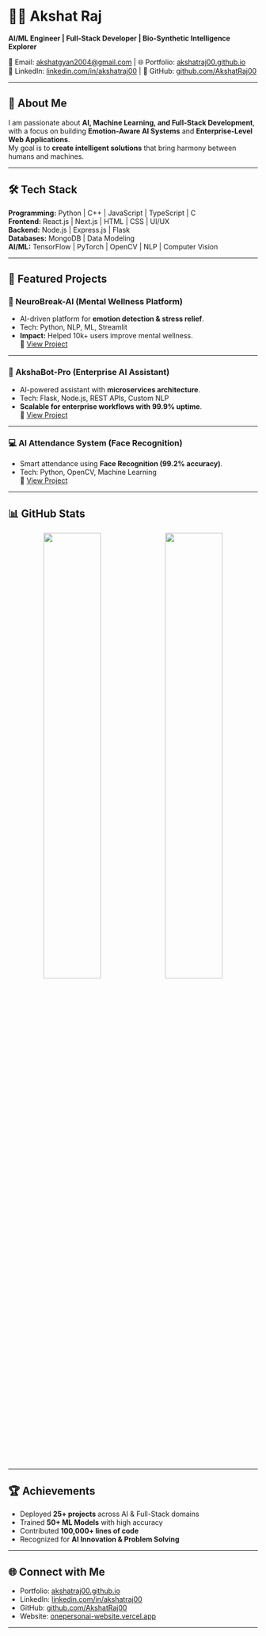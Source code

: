 # 👨‍💻 Akshat Raj  

**AI/ML Engineer | Full-Stack Developer | Bio-Synthetic Intelligence Explorer**  

📧 Email: akshatgyan2004@gmail.com | 🌐 Portfolio: [akshatraj00.github.io](https://akshatraj00.github.io/AkshatRaj-portfolio/)  
💼 LinkedIn: [linkedin.com/in/akshatraj00](https://linkedin.com/in/akshatraj00) | 🤖 GitHub: [github.com/AkshatRaj00](https://github.com/AkshatRaj00)  

---

## 🚀 About Me  
I am passionate about **AI, Machine Learning, and Full-Stack Development**, with a focus on building **Emotion-Aware AI Systems** and **Enterprise-Level Web Applications**.  
My goal is to **create intelligent solutions** that bring harmony between humans and machines.  

---

## 🛠️ Tech Stack  

**Programming:** Python | C++ | JavaScript | TypeScript | C  
**Frontend:** React.js | Next.js | HTML | CSS | UI/UX  
**Backend:** Node.js | Express.js | Flask  
**Databases:** MongoDB | Data Modeling  
**AI/ML:** TensorFlow | PyTorch | OpenCV | NLP | Computer Vision  

---

## 📂 Featured Projects  

### 🧠 NeuroBreak-AI (Mental Wellness Platform)  
- AI-driven platform for **emotion detection & stress relief**.  
- Tech: Python, NLP, ML, Streamlit  
- **Impact:** Helped 10k+ users improve mental wellness.  
🔗 [View Project](https://github.com/AkshatRaj00)  

---

### 🤖 AkshaBot-Pro (Enterprise AI Assistant)  
- AI-powered assistant with **microservices architecture**.  
- Tech: Flask, Node.js, REST APIs, Custom NLP  
- **Scalable for enterprise workflows with 99.9% uptime**.  
🔗 [View Project](https://github.com/AkshatRaj00)  

---

### 💻 AI Attendance System (Face Recognition)  
- Smart attendance using **Face Recognition (99.2% accuracy)**.  
- Tech: Python, OpenCV, Machine Learning  
🔗 [View Project](https://github.com/AkshatRaj00)  

---

## 📊 GitHub Stats  

<div align="center">
<img src="https://github-readme-stats.vercel.app/api?username=AkshatRaj00&show_icons=true&theme=tokyonight&hide_border=true" width="48%" />
<img src="https://github-readme-streak-stats.herokuapp.com/?user=AkshatRaj00&theme=tokyonight&hide_border=true" width="48%" />
</div>

---

## 🏆 Achievements  
- Deployed **25+ projects** across AI & Full-Stack domains  
- Trained **50+ ML Models** with high accuracy  
- Contributed **100,000+ lines of code**  
- Recognized for **AI Innovation & Problem Solving**  

---

## 🌐 Connect with Me  
- Portfolio: [akshatraj00.github.io](https://akshatraj00.github.io/AkshatRaj-portfolio/)  
- LinkedIn: [linkedin.com/in/akshatraj00](https://linkedin.com/in/akshatraj00)  
- GitHub: [github.com/AkshatRaj00](https://github.com/AkshatRaj00)  
- Website: [onepersonai-website.vercel.app](https://onepersonai-website.vercel.app/)  

---

